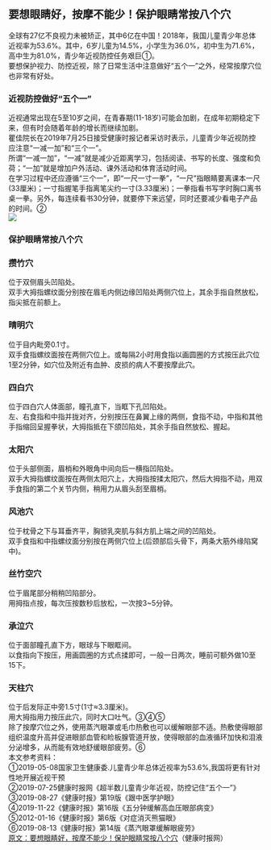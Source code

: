## 要想眼睛好，按摩不能少！保护眼睛常按八个穴  
全球有27亿不良视力未被矫正，其中6亿在中国！2018年，我国儿童青少年总体近视率为53.6%。其中，6岁儿童为14.5%，小学生为36.0%，初中生为71.6%，高中生为81.0%，青少年近视防控任务艰巨①。  
要想保护视力、防控近视，除了日常生活中注意做好“五个一”之外，经常按摩穴位也非常有好处。  
### 近视防控做好“五个一”  
近视通常出现在5至10岁之间，在青春期(11-18岁)可能会加剧，在成年初期稳定下来，但有时会随着年龄的增长而继续加剧。  
瞿佳院长在2019年7月25日接受健康时报记者采访时表示，儿童青少年近视防控应注意“一减一加”和“三个一”。  
所谓“一减一加”，“一减”就是减少近距离学习，包括阅读、书写的长度、强度和负荷；“一加”就是增加户外活动、课外活动和体育活动时间。  
在学习过程中还应遵循“三个一”，即“一尺一寸一拳”，“一尺”指眼睛要离课本一尺(33厘米)；一寸指握笔手指离笔尖约一寸(3.33厘米)；一拳指看书写字时胸口离书桌一拳。另外，每连续看书30分钟，就要停下来远望，同时还要减少看电子产品的时间。②  
![](http://cdncms.v-keep.cn/wp-content/uploads/2020/07/timgdwde.jpg)  
### 保护眼睛常按八个穴  
### 攒竹穴  
位于双侧眉头凹陷处。  
双手大拇指螺纹面分别按在眉毛内侧边缘凹陷处两侧穴位上，其余手指自然放松，指尖抵在前额上。  
### 晴明穴  
位于目内毗旁0.1寸。  
双手食指螺纹面按在两侧穴位上。或每隔2小时用食指以画圆圈的方式按压此穴位1至2分钟，如穴位及附近有血肿、皮损的病人不要按摩此穴。  
### 四白穴  
位于四白穴人体面部，瞳孔直下，当眶下孔凹陷处。  
左、右食指和中指并拢对齐，分别按压在鼻翼上缘的两侧，食指不动，中指和其他手指缩回呈握拳状，大拇指抵在下颌凹陷处，其余手指自然放松、握起。  
### 太阳穴  
位于头部侧面，眉梢和外眼角中间向后一横指凹陷处。  
双手大拇指螺纹面按在两侧太阳穴上，大拇指按揉太阳穴，然后大拇指不动，用双手食指的第二个关节内侧，稍用力从眉头刮至眉梢。  
### 风池穴  
位于枕骨之下与耳垂齐平，胸锁乳突肌与斜方肌上端之间的凹陷处。  
双手食指和中指螺纹面分别按在两侧穴位上(后颈部后头骨下，两条大筋外缘陷窝中)。  
### 丝竹空穴  
位于眉尾部分稍稍凹陷部分。  
用拇指点按，每次压按数秒后放松，一次按3~5分钟。  
### 承泣穴  
位于面部瞳孔直下方，眼球与下眼眶间。  
以食指向下按压，用画圆圈的方式点揉即可，一般一日两次，睡前可额外做10至15下。  
### 天柱穴  
位于后发际正中旁1.5寸(1寸≈3.3厘米)。  
用大拇指用力按压此穴，同时大口吐气。③④⑤  
除了按摩穴位之外，使用蒸汽眼罩或毛巾热敷也可以缓解眼部不适。热敷使得眼部组织温度升高并促进眼部血管和睑板腺管道开放，使得眼部的血液循环加快和泪液分泌增多，从而能有效地舒缓眼部疲劳。⑥  
本文参考资料：  
①2019-05-08国家卫生健康委.儿童青少年总体近视率为53.6%,我国将更有针对性地开展近视干预  
②2019-07-25健康时报网《超半数儿童青少年近视，防控记住“五个一”》  
③2019-08-27《健康时报》第19版《跟中医学护眼》  
④2019-11-22《健康时报》第16版《五分钟缓解高血压眼部病变》  
⑤2012-01-16《健康时报》第6版《对症消灭熊猫眼》  
⑥2019-08-13《健康时报》第14版《蒸汽眼罩缓解眼疲劳》  
<a href="https://rev.uar.hubpd.com/static/tpl/contentFrame/toutiao/contentFrame.html?itemId=a11bd210d476b8b4773276323297f010&amp;at=UAR-000405_374&amp;tt_group_id=6834716279232791047">原文：要想眼睛好，按摩不能少！保护眼睛常按八个穴</a>（健康时报网）  
<!--EndFragment-->  
